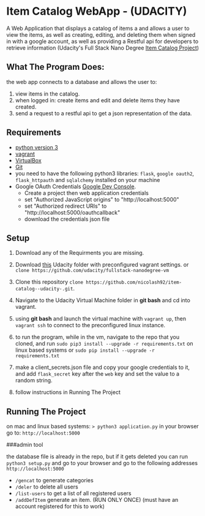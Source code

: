 # Item Catalog WebApp - (UDACITY)

A Web Application that displays a catalog of items a and allows a user to view the items, as well as creating, editing, and deleting them when signed in with a google account, as well as providing a Restful api for developers to retrieve information (Udacity's Full Stack Nano Degree [Item Catalog Project](https://classroom.udacity.com/nanodegrees/nd004/parts/4dcefa2a-fb54-4909-9708-9ef2839e5340/modules/eca024ee-b994-4b67-9e22-3b9fc8deb226/lessons/027ef2ad-8005-42e7-8005-b193065df1c3/project))

## What The Program Does:

the web app connects to a database and allows the user to:

1. view items in the catalog.
2. when logged in: create items and edit and delete items they have created.
3. send a request to a restful api to get a json representation of the data.

## Requirements

- [python version 3](https://www.python.org/downloads/release/python-374/)
- [vagrant](https://www.vagrantup.com/downloads.html)
- [VirtualBox](https://www.virtualbox.org/wiki/Download_Old_Builds_5_1)
- [Git](https://git-scm.com/downloads)
- you need to have the following python3 libraries: `flask`, `google oauth2`, `flask_httpauth` and `sqlalchemy` installed on your machine
- Google OAuth Credentials [Google Dev Console](https://console.developers.google.com).
  - Create a project then web application credentials
  - set "Authorized JavaScript origins" to "http://localhost:5000"
  - set "Authorized redirect URIs" to "http://localhost:5000/oauthcallback"
  - download the credentials json file

## Setup

1. Download any of the Requirments you are missing.

2. Download [this](https://d17h27t6h515a5.cloudfront.net/topher/2017/August/59822701_fsnd-virtual-machine/fsnd-virtual-machine.zip) Udacity folder with preconfigured vagrant settings.
   or `clone https://github.com/udacity/fullstack-nanodegree-vm`

3. Clone this repository `clone https://github.com/nicolash92/item-catalog--udacity-.git`.

4. Navigate to the Udacity Virtual Machine folder in **git bash** and cd into vagrant.

5. using **git bash** and launch the virtual machine with `vagrant up`, then `vagrant ssh` to connect to the preconfigured linux instance.

6. to run the program, while in the vm, navigate to the repo that you cloned, and run `sudo pip3 install --upgrade -r requirements.txt` on linux based systems or `sudo pip install --upgrade -r requirements.txt`

7. make a client_secrets.json file and copy your google credentials to it, and add `flask_secret` key after the `web` key and set the value to a random string.

8. follow instructions in Running The Project

## Running The Project

on mac and linux based systems:
`> python3 application.py`
in your browser go to: `http://localhost:5000`

###admin tool

the database file is already in the repo, but if it gets deleted you can run `python3 setup.py` and go to your browser and go to the following addresses `http://localhost:5000`

- `/gencat` to generate categories
- `/deler` to delete all users
- `/list-users` to get a list of all registered users
- `/addDefItem` generate an item. (RUN ONLY ONCE) (must have an account registered for this to work)
